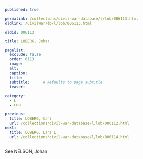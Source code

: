 ```yaml
---
published: true

permalink: /collections/civil-war-database/l/lob/006113.html
oldlink: /CivilWar/db/l/lob/006113.html

oldid: 006113

title: LOBERG, Johan

pagelist:
  exclude: false
  order: 6113
  image: 
  alt:
  caption:
  title:
  subtitle:      # Defaults to page subtitle
  teaser:

category: 
  - L 
  - LOB

previous:
  title: LOBERG, Carl
  url: /collections/civil-war-database/l/lob/006112.html  
next:
  title: LOBERG, Lars L.
  url: /collections/civil-war-database/l/lob/006114.html   
---
```

See NELSON, Johan
